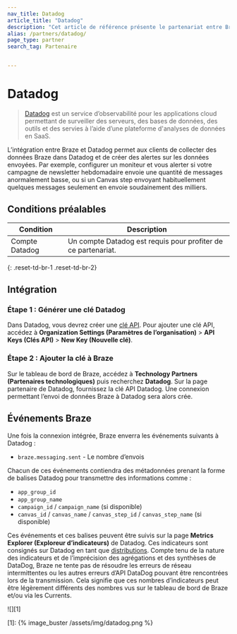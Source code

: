 ```yaml
---
nav_title: Datadog
article_title: "Datadog"
description: "Cet article de référence présente le partenariat entre Braze et DataDog, un service d’observabilité pour les applications cloud permettant de surveiller des serveurs, des bases de données, des outils et des servies à l’aide d’une plateforme d'analyses de données en SaaS."
alias: /partners/datadog/
page_type: partner
search_tag: Partenaire


---
```


# Datadog

> [Datadog](https://www.datadoghq.com/) est un service d’observabilité pour les applications cloud permettant de surveiller des serveurs, des bases de données, des outils et des servies à l’aide d’une plateforme d'analyses de données en SaaS.

L’intégration entre Braze et Datadog permet aux clients de collecter des données Braze dans Datadog et de créer des alertes sur les données envoyées. Par exemple, configurer un moniteur et vous alerter si votre campagne de newsletter hebdomadaire envoie une quantité de messages anormalement basse, ou si un Canvas step envoyant habituellement quelques messages seulement en envoie soudainement des milliers. 

## Conditions préalables 

| Condition | Description |
|---|---|
| Compte Datadog | Un compte Datadog est requis pour profiter de ce partenariat. |
{: .reset-td-br-1 .reset-td-br-2}

## Intégration

### Étape 1 : Générer une clé Datadog

Dans Datadog, vous devrez créer une [clé API](https://docs.datadoghq.com/account_management/api-app-keys/#api-keys). Pour ajouter une clé API, accédez à **Organization Settings (Paramètres de l’organisation)** > **API Keys (Clés API)** > **New Key (Nouvelle clé)**.

### Étape 2 : Ajouter la clé à Braze

Sur le tableau de bord de Braze, accédez à **Technology Partners (Partenaires technologiques)** puis recherchez **Datadog**. Sur la page partenaire de Datadog, fournissez la clé API Datadog. Une connexion permettant l’envoi de données Braze à Datadog sera alors crée.

## Événements Braze

Une fois la connexion intégrée, Braze enverra les événements suivants à Datadog :

- `braze.messaging.sent` - Le nombre d’envois

Chacun de ces événements contiendra des métadonnées prenant la forme de balises Datadog pour transmettre des informations comme :

- `app_group_id`
- `app_group_name`
- `campaign_id` / `campaign_name` (si disponible)
- `canvas_id` / `canvas_name` / `canvas_step_id` / `canvas_step_name` (si disponible)

Ces événements et ces balises peuvent être suivis sur la page **Metrics Explorer (Exploreur d’indicateurs)** de Datadog. Ces indicateurs sont consignés sur Datadog en tant que [distributions](https://docs.datadoghq.com/metrics/distributions/). Compte tenu de la nature des indicateurs et de l’imprécision des agrégations et des synthèses de DataDog, Braze ne tente pas de résoudre les erreurs de réseau intermittentes ou les autres erreurs d’API DataDog pouvant être rencontrées lors de la transmission. Cela signifie que ces nombres d’indicateurs peut être légèrement différents des nombres vus sur le tableau de bord de Braze et/ou via les Currents.

![][1]

[1]: {% image_buster /assets/img/datadog.png %}
